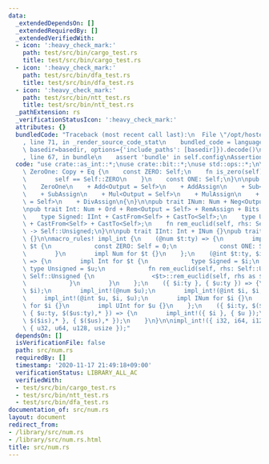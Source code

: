 ```yaml
---
data:
  _extendedDependsOn: []
  _extendedRequiredBy: []
  _extendedVerifiedWith:
  - icon: ':heavy_check_mark:'
    path: test/src/bin/cargo_test.rs
    title: test/src/bin/cargo_test.rs
  - icon: ':heavy_check_mark:'
    path: test/src/bin/dfa_test.rs
    title: test/src/bin/dfa_test.rs
  - icon: ':heavy_check_mark:'
    path: test/src/bin/ntt_test.rs
    title: test/src/bin/ntt_test.rs
  _pathExtension: rs
  _verificationStatusIcon: ':heavy_check_mark:'
  attributes: {}
  bundledCode: "Traceback (most recent call last):\n  File \"/opt/hostedtoolcache/Python/3.9.0/x64/lib/python3.9/site-packages/onlinejudge_verify/documentation/build.py\"\
    , line 71, in _render_source_code_stat\n    bundled_code = language.bundle(stat.path,\
    \ basedir=basedir, options={'include_paths': [basedir]}).decode()\n  File \"/opt/hostedtoolcache/Python/3.9.0/x64/lib/python3.9/site-packages/onlinejudge_verify/languages/user_defined.py\"\
    , line 67, in bundle\n    assert 'bundle' in self.config\nAssertionError\n"
  code: "use crate::as_int::*;\nuse crate::bit::*;\nuse std::ops::*;\n\npub trait\
    \ ZeroOne: Copy + Eq {\n    const ZERO: Self;\n    fn is_zero(self) -> bool {\n\
    \        self == Self::ZERO\n    }\n    const ONE: Self;\n}\n\npub trait Num:\n\
    \    ZeroOne\n    + Add<Output = Self>\n    + AddAssign\n    + Sub<Output = Self>\n\
    \    + SubAssign\n    + Mul<Output = Self>\n    + MulAssign\n    + Div<Output\
    \ = Self>\n    + DivAssign\n{\n}\n\npub trait INum: Num + Neg<Output = Self> {}\n\
    \npub trait Int: Num + Ord + Rem<Output = Self> + RemAssign + Bits + CastInt {\n\
    \    type Signed: IInt + CastFrom<Self> + CastTo<Self>;\n    type Unsigned: UInt\
    \ + CastFrom<Self> + CastTo<Self>;\n    fn rem_euclid(self, rhs: Self::Unsigned)\
    \ -> Self::Unsigned;\n}\n\npub trait IInt: Int + INum {}\npub trait UInt: Int\
    \ {}\n\nmacro_rules! impl_int {\n    (@num $t:ty) => {\n        impl ZeroOne for\
    \ $t {\n            const ZERO: Self = 0;\n            const ONE: Self = 1;\n\
    \        }\n        impl Num for $t {}\n    };\n    (@int $t:ty, $i:ty, $u:ty)\
    \ => {\n        impl Int for $t {\n            type Signed = $i;\n           \
    \ type Unsigned = $u;\n            fn rem_euclid(self, rhs: Self::Unsigned) ->\
    \ Self::Unsigned {\n                <$t>::rem_euclid(self, rhs as $t) as $u\n\
    \            }\n        }\n    };\n    ({ $i:ty }, { $u:ty }) => {\n        impl_int!(@num\
    \ $i);\n        impl_int!(@num $u);\n        impl_int!(@int $i, $i, $u);\n   \
    \     impl_int!(@int $u, $i, $u);\n        impl INum for $i {}\n        impl IInt\
    \ for $i {}\n        impl UInt for $u {}\n    };\n    ({ $i:ty, $($is:ty),* },\
    \ { $u:ty, $($us:ty),* }) => {\n        impl_int!({ $i }, { $u });\n        impl_int!({\
    \ $($is),* }, { $($us),* });\n    }\n}\n\nimpl_int!({ i32, i64, i128, isize },\
    \ { u32, u64, u128, usize });"
  dependsOn: []
  isVerificationFile: false
  path: src/num.rs
  requiredBy: []
  timestamp: '2020-11-17 21:49:18+09:00'
  verificationStatus: LIBRARY_ALL_AC
  verifiedWith:
  - test/src/bin/cargo_test.rs
  - test/src/bin/ntt_test.rs
  - test/src/bin/dfa_test.rs
documentation_of: src/num.rs
layout: document
redirect_from:
- /library/src/num.rs
- /library/src/num.rs.html
title: src/num.rs
---
```

